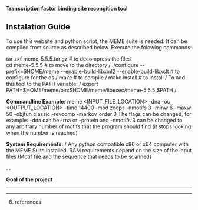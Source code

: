 **Transcription factor binding site recongition tool**


## **Instalation Guide** ##
To use this website and python script, the MEME suite is needed. 
It can be compiled from source as described below. 
Execute the folowing commands:
<p>
tar zxf meme-5.5.5.tar.gz # to decompress the files <br />
          cd meme-5.5.5 # to move to the directory /
          ./configure --prefix=$HOME/meme --enable-build-libxml2 --enable-build-libxslt # to configure for the os /
          make # to compile /
          make install # to install /
To add this tool to the PATH variable: /
export PATH=$HOME/meme/bin:$HOME/meme/libexec/meme-5.5.5:$PATH /
</p>

**Commandline Example:**
meme <INPUT_FILE_LOCATION> -dna -oc <OUTPUT_LOCATION> -time 14400 -mod zoops -nmotifs 3 -minw 6 -maxw 50 -objfun classic -revcomp -markov_order 0 
The flags can be changed, for example: -dna can be -rna or -protein and -nmotifs 3 can be changed to any arbitrary number of motifs that the program should find (it stops looking when the number is reached)

**System Requirements:** /
Any python compatible x86 or x64 computer with the MEME Suite installed.
RAM requirements depend on the size of the input files (Motif file and the sequence that needs to be scanned)

.
.

**Goal of the project**

****

****

6. references

